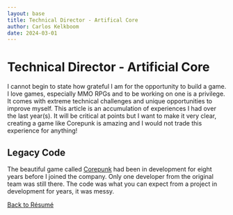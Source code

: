 ```yaml
---
layout: base
title: Technical Director - Artifical Core
author: Carlos Kelkboom
date: 2024-03-01
---
```


# Technical Director - Artificial Core

I cannot begin to state how grateful I am for the opportunity to build a game. I love games, especially MMO RPGs and to be working on one is a privilege. It comes with extreme technical challenges and unique opportunities to improve myself. This article is an accumulation of experiences I had over the last year(s). It will be critical at points but I want to make it very clear, creating a game like Corepunk is amazing and I would not trade this experience for anything!

## Legacy Code 

The beautiful game called [Corepunk](https://corepunk.com/) had been in development for eight years before I joined the company. Only one developer from the original team was still there. The code was what you can expect from a project in development for years, it was messy.


<a id="_drawer--opened" href="/blog/resume/" class="sidebar-nav-item ">
          Back to Résumé
        </a>